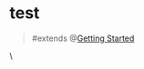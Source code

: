 # test

> #extends @[Getting Started](mention://7e6f832d-a0a2-4b7f-8677-da835a5a7e97/document/497de359-b882-4cfc-810f-9a94aea55137)


\